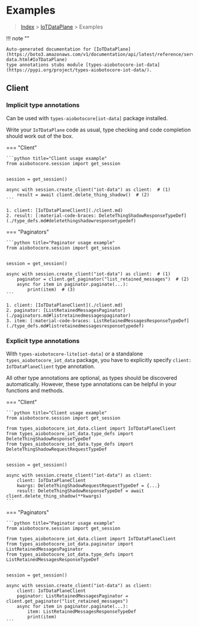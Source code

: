 # Examples

> [Index](../README.md) > [IoTDataPlane](./README.md) > Examples

!!! note ""

    Auto-generated documentation for [IoTDataPlane](https://boto3.amazonaws.com/v1/documentation/api/latest/reference/services/iot-data.html#IoTDataPlane)
    type annotations stubs module [types-aiobotocore-iot-data](https://pypi.org/project/types-aiobotocore-iot-data/).

## Client

### Implicit type annotations

Can be used with `types-aiobotocore[iot-data]` package installed.

Write your `IoTDataPlane` code as usual,
type checking and code completion should work out of the box.



=== "Client"

    ```python title="Client usage example"
    from aiobotocore.session import get_session


    session = get_session()

    async with session.create_client("iot-data") as client:  # (1)
        result = await client.delete_thing_shadow()  # (2)
    ```

    1. client: [IoTDataPlaneClient](./client.md)
    2. result: [:material-code-braces: DeleteThingShadowResponseTypeDef](./type_defs.md#deletethingshadowresponsetypedef) 



=== "Paginators"

    ```python title="Paginator usage example"
    from aiobotocore.session import get_session


    session = get_session()

    async with session.create_client("iot-data") as client:  # (1)
        paginator = client.get_paginator("list_retained_messages")  # (2)
        async for item in paginator.paginate(...):
            print(item)  # (3)
    ```

    1. client: [IoTDataPlaneClient](./client.md)
    2. paginator: [ListRetainedMessagesPaginator](./paginators.md#listretainedmessagespaginator)
    3. item: [:material-code-braces: ListRetainedMessagesResponseTypeDef](./type_defs.md#listretainedmessagesresponsetypedef) 




### Explicit type annotations

With `types-aiobotocore-lite[iot-data]`
or a standalone `types_aiobotocore_iot_data` package, you have to explicitly specify
`client: IoTDataPlaneClient` type annotation.

All other type annotations are optional, as types should be discovered automatically.
However, these type annotations can be helpful in your functions and methods.


=== "Client"

    ```python title="Client usage example"
    from aiobotocore.session import get_session

    from types_aiobotocore_iot_data.client import IoTDataPlaneClient
    from types_aiobotocore_iot_data.type_defs import DeleteThingShadowResponseTypeDef
    from types_aiobotocore_iot_data.type_defs import DeleteThingShadowRequestRequestTypeDef


    session = get_session()

    async with session.create_client("iot-data") as client:
        client: IoTDataPlaneClient
        kwargs: DeleteThingShadowRequestRequestTypeDef = {...}
        result: DeleteThingShadowResponseTypeDef = await client.delete_thing_shadow(**kwargs)
    ```



=== "Paginators"

    ```python title="Paginator usage example"
    from aiobotocore.session import get_session

    from types_aiobotocore_iot_data.client import IoTDataPlaneClient
    from types_aiobotocore_iot_data.paginator import ListRetainedMessagesPaginator
    from types_aiobotocore_iot_data.type_defs import ListRetainedMessagesResponseTypeDef


    session = get_session()

    async with session.create_client("iot-data") as client:
        client: IoTDataPlaneClient
        paginator: ListRetainedMessagesPaginator = client.get_paginator("list_retained_messages")
        async for item in paginator.paginate(...):
            item: ListRetainedMessagesResponseTypeDef
            print(item)
    ```


